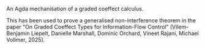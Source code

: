 An Agda mechanisation of a graded coeffect calculus.

This has been used to prove a generalised non-interference theorem in the paper "On Graded Coeffect Types for Information-Flow Control" (Vilem-Benjamin Liepelt, Danielle Marshall, Dominic Orchard, Vineet Rajani, Michael Vollmer, 2025).
